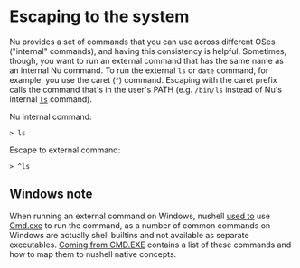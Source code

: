 # Escaping to the system

Nu provides a set of commands that you can use across different OSes ("internal" commands), and having this consistency is helpful. Sometimes, though, you want to run an external command that has the same name as an internal Nu command. To run the external `ls` or `date` command, for example, you use the caret (^) command. Escaping with the caret prefix calls the command that's in the user's PATH (e.g. `/bin/ls` instead of Nu's internal [`ls`](commands/ls.md) command).

Nu internal command:

```
> ls
```

Escape to external command:

```
> ^ls
```

## Windows note

When running an external command on Windows, nushell [used to](https://www.nushell.sh/blog/2022-08-16-nushell-0_67.html#windows-cmd-exe-changes-rgwood) use [Cmd.exe](https://docs.microsoft.com/en-us/windows-server/administration/windows-commands/cmd) to run the command, as a number of common commands on Windows are actually shell builtins and not available as separate executables. [Coming from CMD.EXE](coming_from_cmd.md) contains a list of these commands and how to map them to nushell native concepts.
